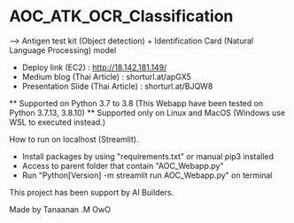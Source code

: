 # AOC_ATK_OCR_Classification
--> Antigen test kit (Object detection) + Identification Card (Natural Language Processing) model 

- Deploy link (EC2) : http://18.142.181.149/
- Medium blog (Thai Article) : shorturl.at/apGX5
- Presentation Slide (Thai Article) : shorturl.at/BJQW8

** Supported on Python 3.7 to 3.8 (This Webapp have been tested on Python 3.7.13, 3.8.10)
** Supported only on Linux and MacOS (Windows use WSL to executed instead.)

How to run on localhost (Streamlit).

- Install packages by using "requirements.txt" or manual pip3 installed
- Access to parent folder that contain "AOC_Webapp.py"
- Run "Python[Version] -m streamlit run AOC_Webapp.py" on terminal

This project has been support by AI Builders.


Made by Tanaanan .M OwO
